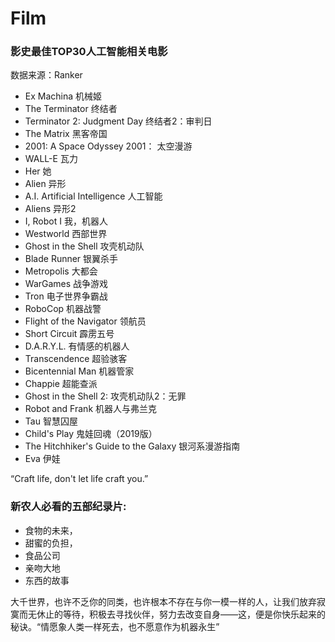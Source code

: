 # Film


### 影史最佳TOP30人工智能相关电影
数据来源：Ranker

- Ex Machina 机械姬
- The Terminator 终结者
- Terminator 2: Judgment Day 终结者2：审判日
- The Matrix 黑客帝国
- 2001: A Space Odyssey 2001： 太空漫游
- WALL-E 瓦力
- Her 她
- Alien 异形
- A.I. Artificial Intelligence 人工智能
- Aliens 异形2
- I, Robot I 我，机器人
- Westworld 西部世界
- Ghost in the Shell 攻壳机动队
- Blade Runner 银翼杀手
- Metropolis 大都会
- WarGames 战争游戏
- Tron 电子世界争霸战
- RoboCop 机器战警
- Flight of the Navigator 领航员
- Short Circuit 霹雳五号
- D.A.R.Y.L. 有情感的机器人
- Transcendence 超验骇客
- Bicentennial Man 机器管家
- Chappie 超能查派
- Ghost in the Shell 2: 攻壳机动队2：无罪
- Robot and Frank 机器人与弗兰克
- Tau 智慧囚屋
- Child's Play 鬼娃回魂（2019版）
- The Hitchhiker's Guide to the Galaxy 银河系漫游指南
- Eva 伊娃

“Craft life, don't let life craft you.” 


### **新农人必看的五部纪录片:**

- 食物的未来，
- 甜蜜的负担，
- 食品公司
- 亲吻大地
- 东西的故事


大千世界，也许不乏你的同类，也许根本不存在与你一模一样的人，让我们放弃寂寞而无休止的等待，积极去寻找伙伴，努力去改变自身——这，便是你快乐起来的秘诀。“情愿象人类一样死去，也不愿意作为机器永生”


